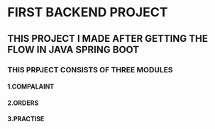 # FIRST BACKEND PROJECT
## THIS PROJECT I MADE AFTER GETTING THE FLOW IN JAVA SPRING BOOT 

### THIS PRPJECT CONSISTS OF THREE MODULES

#### 1.COMPALAINT

#### 2.ORDERS

#### 3.PRACTISE
